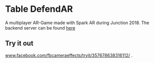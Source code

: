# Table DefendAR

A multiplayer AR-Game made with Spark AR during Junction 2018.
The backend server can be found [here](https://github.com/kirillgroshkov/spark-backend)

## Try it out
www.facebook.com/fbcameraeffects/tryit/357678638316112/
.
